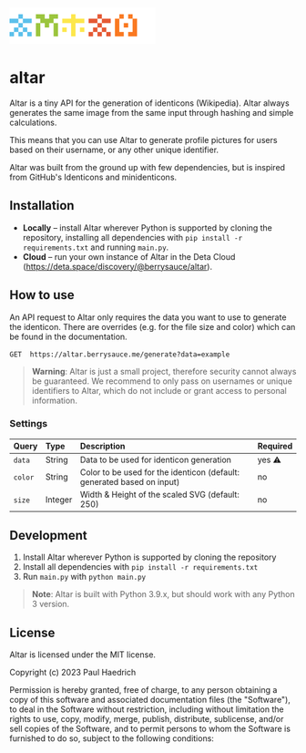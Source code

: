 <img src="https://raw.githubusercontent.com/berrysauce/altar/master/templates/assets/img/altar-identicons.svg" alt="altar spelled in identicons" height=64>

# altar
Altar is a tiny API for the generation of identicons (Wikipedia). Altar always generates the same image from the same input through hashing and simple calculations.

This means that you can use Altar to generate profile pictures for users based on their username, or any other unique identifier.

Altar was built from the ground up with few dependencies, but is inspired from GitHub's Identicons and minidenticons.

## Installation
- **Locally** – install Altar wherever Python is supported by cloning the repository, installing all dependencies with `pip install -r requirements.txt` and running `main.py`.
- **Cloud** – run your own instance of Altar in the Deta Cloud (https://deta.space/discovery/@berrysauce/altar).

## How to use
An API request to Altar only requires the data you want to use to generate the identicon. There are overrides (e.g. for the file size and color) which can be found in the documentation.

```http
GET  https://altar.berrysauce.me/generate?data=example
```

> **Warning**: Altar is just a small project, therefore security cannot always be guaranteed. We recommend to only pass on usernames or unique identifiers to Altar, which do not include or grant access to personal information.

### Settings

| Query    | Type    | Description                                                             | Required |
| :------- |:--------|:------------------------------------------------------------------------| :--------|
| `data`   | String  | Data to be used for identicon generation                                | yes ⚠️    |
| `color`  | String  | Color to be used for the identicon (default: generated based on input)  | no       |
| `size`   | Integer | Width & Height of the scaled SVG (default: 250)                         | no       |

## Development
1. Install Altar wherever Python is supported by cloning the repository
2. Install all dependencies with `pip install -r requirements.txt`
3. Run `main.py` with `python main.py`

> **Note**: Altar is built with Python 3.9.x, but should work with any Python 3 version.

## License
Altar is licensed under the MIT license.

Copyright (c) 2023 Paul Haedrich

Permission is hereby granted, free of charge, to any person obtaining a copy
of this software and associated documentation files (the "Software"), to deal
in the Software without restriction, including without limitation the rights
to use, copy, modify, merge, publish, distribute, sublicense, and/or sell
copies of the Software, and to permit persons to whom the Software is
furnished to do so, subject to the following conditions:
